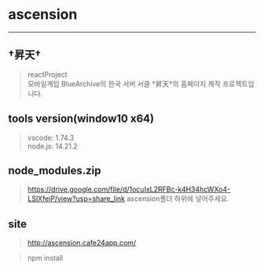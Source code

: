 # ascension
  ----
  
## †昇天†
> reactProject  
> 모바일게임 BlueArchive의 한국 서버 서클 †昇天†의 홈페이지 제작 프로젝트입니다. 
  
## tools version(window10 x64)  
> vscode: 1.74.3  
> node.js: 14.21.2  

## node_modules.zip
> https://drive.google.com/file/d/1ocuIxL2RFBc-k4H34hcWXo4-LSlXfejP/view?usp=share_link 
> ascension폴더 하위에 넣어주세요. 
  
## site
> http://ascension.cafe24app.com/

>npm install

